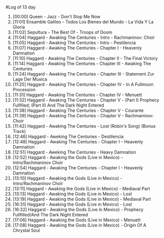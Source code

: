 #Log of 13 day

1. [00:00] Queen - Jazz - Don't Stop Me Now
1. [11:01] Ensamble Galileo - Todos Los Bienes del Mundo - La Vida Y La Gloria
1. [11:02] Sepultura - The Best Of - Troops of Doom
1. [11:04] Haggard - Awaking The Centuries - Intro - Rachmaninov: Choir
1. [11:05] Haggard - Awaking The Centuries - Intro - Pestilencia
1. [11:07] Haggard - Awaking The Centuries - Chapter I - Heavenly Damnation
1. [11:10] Haggard - Awaking The Centuries - Chapter II - The Final Victory
1. [11:14] Haggard - Awaking The Centuries - Chapter III - Awaking The Centuries
1. [11:24] Haggard - Awaking The Centuries - Chapter III - Statement Zur Lage Der Musica
1. [11:25] Haggard - Awaking The Centuries - Chapter IV - In A Fullmoon Procession
1. [11:31] Haggard - Awaking The Centuries - Chapter IV - Menuett
1. [11:32] Haggard - Awaking The Centuries - Chapter V - (Part I) Prophecy Fullfiled; (Part II) And The Dark Night Entered
1. [11:38] Haggard - Awaking The Centuries - Chapter V - Courante
1. [11:39] Haggard - Awaking The Centuries - Chapter V - Rachmaninov: Choir
1. [11:42] Haggard - Awaking The Centuries - Lost (Robin's Song) (Bonus Track)
1. [12:46] Haggard - Aweking The Centuries - Destilencia
1. [12:48] Haggard - Awaking The Centuries - Chapter I - Heavenly Damnation
1. [12:51] Haggard - Aweking The Centuries - Heavy Damnation
1. [12:52] Haggard - Awaking the Gods (Live in Mexico) - Intro/Rachmaninov Choir
1. [12:54] Haggard - Awaking The Centuries - Chapter I - Heavenly Damnation
1. [13:10] Haggard - Awaking the Gods (Live in Mexico) - Intro/Rachmaninov Choir
1. [13:11] Haggard - Awaking the Gods (Live in Mexico) - Mediaval Part
1. [13:13] Haggard - Awaking the Gods (Live in Mexico) - Lost
1. [13:19] Haggard - Awaking the Gods (Live in Mexico) - Mediaval Part
1. [16:31] Haggard - Awaking the Gods (Live in Mexico) - Lost
1. [16:32] Haggard - Awaking the Gods (Live in Mexico) - Prophecy Fullfilled/And The Dark Night Entered
1. [17:06] Haggard - Awaking the Gods (Live in Mexico) - Menuett
1. [17:08] Haggard - Awaking the Gods (Live in Mexico) - Origin Of A Chrystal Soul
